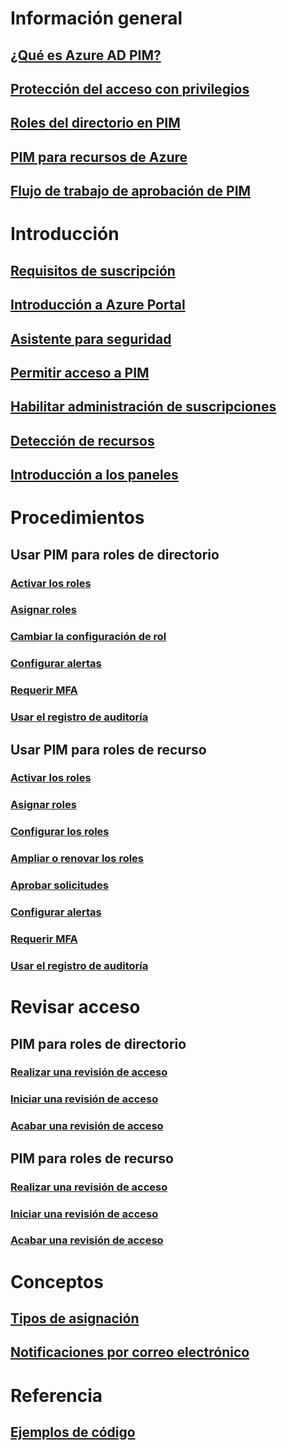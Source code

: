 # Información general
## [¿Qué es Azure AD PIM?](pim-configure.md)
## [Protección del acceso con privilegios](../users-groups-roles/directory-admin-roles-secure.md?toc=%2fazure%2factive-directory%2fprivileged-identity-management%2ftoc.json)
## [Roles del directorio en PIM](pim-roles.md)
## [PIM para recursos de Azure](azure-pim-resource-rbac.md)
## [Flujo de trabajo de aprobación de PIM](azure-ad-pim-approval-workflow.md)

# Introducción
## [Requisitos de suscripción](subscription-requirements.md)
## [Introducción a Azure Portal](pim-getting-started.md)
## [Asistente para seguridad](pim-security-wizard.md)
## [Permitir acceso a PIM](pim-how-to-give-access-to-pim.md)
## [Habilitar administración de suscripciones](pim-resource-roles-enable-subscription-management.md)
## [Detección de recursos](pim-resource-roles-discover-resources.md)
## [Introducción a los paneles](pim-resource-roles-overview-dashboards.md)

# Procedimientos
## Usar PIM para roles de directorio
### [Activar los roles](pim-how-to-activate-role.md)
### [Asignar roles](pim-how-to-add-role-to-user.md)
### [Cambiar la configuración de rol](pim-how-to-change-default-settings.md)
### [Configurar alertas](pim-how-to-configure-security-alerts.md)
### [Requerir MFA](pim-how-to-require-mfa.md)
### [Usar el registro de auditoría](pim-how-to-use-audit-log.md)
## Usar PIM para roles de recurso
### [Activar los roles](pim-resource-roles-activate-your-roles.md)
### [Asignar roles](pim-resource-roles-assign-roles.md)
### [Configurar los roles](pim-resource-roles-configure-role-settings.md)
### [Ampliar o renovar los roles](pim-resource-roles-renew-extend.md)
### [Aprobar solicitudes](pim-resource-roles-approval-workflow.md)
### [Configurar alertas](pim-resource-roles-configure-alerts.md)
### [Requerir MFA](pim-resource-roles-require-mfa.md)
### [Usar el registro de auditoría](pim-resource-roles-use-the-audit-log.md)

# Revisar acceso
## PIM para roles de directorio
### [Realizar una revisión de acceso](pim-how-to-perform-security-review.md)
### [Iniciar una revisión de acceso](pim-how-to-start-security-review.md)
### [Acabar una revisión de acceso](pim-how-to-complete-review.md)
## PIM para roles de recurso
### [Realizar una revisión de acceso](pim-resource-roles-perform-access-review.md)
### [Iniciar una revisión de acceso](pim-resource-roles-start-access-review.md)
### [Acabar una revisión de acceso](pim-resource-roles-complete-access-review.md)

# Conceptos
## [Tipos de asignación](pim-resource-roles-eligible-visibility.md)
## [Notificaciones por correo electrónico](pim-email-notifications.md)

# Referencia
## [Ejemplos de código](https://azure.microsoft.com/resources/samples/?service=active-directory)
